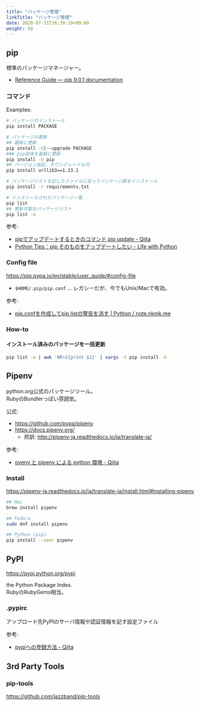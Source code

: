 ```yaml
---
title: "パッケージ管理"
linkTitle: "パッケージ管理"
date: 2020-07-31T16:39:19+09:00
weight: 50
---
```


## pip

標準のパッケージマネージャー。

- [Reference Guide — pip 9\.0\.1 documentation](https://pip.pypa.io/en/stable/reference/)

### コマンド

Examples:

```sh
# パッケージのインストール
pip install PACKAGE

# パッケージの更新
## 最新に更新
pip install -U|--upgrade PACKAGE
### pip自体を最新に更新
pip install -U pip
## バージョン指定。ダウングレードも可
pip install urllib3==1.13.1

# パッケージリストを記したファイルに従ってパッケージ群をインストール
pip install -r requirements.txt

# インストールされたパッケージ一覧
pip list
## 更新可能なパッケージリスト
pip list -o
```

参考:

- [pipでアップデートするときのコマンド pip update - Qiita](https://qiita.com/HyunwookPark/items/242a8ceea656416b6da8)
- [Python Tips：pip そのものをアップデートしたい \- Life with Python](https://www.lifewithpython.com/2015/07/pip-upgrade-itself.html)

### Config file

https://pip.pypa.io/en/stable/user_guide/#config-file

- `$HOME/.pip/pip.conf` ... レガシーだが、今でもUnix/Macで有効。

参考:

- [pip\.confを作成してpip listの警告を消す \| Python / note\.nkmk\.me](https://note.nkmk.me/python-pip-list-deprecation-warning/)

### How-to
#### インストール済みのパッケージを一括更新

```sh
pip list -o | awk 'NR>2{print $1}' | xargs -t pip install -U
```

## Pipenv

python.org公式のパッケージツール。  
RubyのBundlerっぽい雰囲気。

公式:

- https://github.com/pypa/pipenv
- https://docs.pipenv.org/
  - 邦訳: http://pipenv-ja.readthedocs.io/ja/translate-ja/

参考:

- [pyenv と pipenv による python 環境 - Qiita](https://qiita.com/euxn23/items/fdd79bad28ccc0476a36)


### Install

https://pipenv-ja.readthedocs.io/ja/translate-ja/install.html#installing-pipenv

```sh
## Mac
brew install pipenv

## Fedora
sudo dnf install pipenv

## Python (pip)
pip install --user pipenv
```

## PyPI

https://pypi.python.org/pypi

the Python Package Index.  
RubyのRubyGems相当。

### .pypirc

アップロード先PyPIのサーバ情報や認証情報を記す設定ファイル

参考:

- [pypiへの登録方法 \- Qiita](https://qiita.com/nittyan/items/6dce0ab5598dda7f8f55)

## 3rd Party Tools
### pip-tools

https://github.com/jazzband/pip-tools